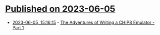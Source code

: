 # [Published on 2023-06-05](index.md)

* [2023-06-05, 15:16:15](https://lobste.rs/s/98x6xu/adventures_writing_chip8_emulator_part_1) - [The Adventures of Writing a CHIP8 Emulator - Part 1](https://benjcal.space/posts/the-adventures-of-writing-a-chip8-emulator-part-1/)
